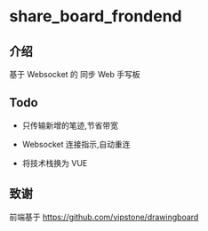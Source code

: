 # share_board_frondend

## 介绍

基于 Websocket 的 同步 Web 手写板

## Todo

- 只传输新增的笔迹,节省带宽

- Websocket 连接指示,自动重连

- 将技术栈换为 VUE

## 致谢

前端基于 <https://github.com/vipstone/drawingboard>
